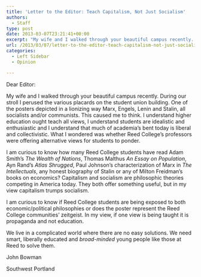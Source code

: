 ```yaml
---
title: 'Letter to the Editor: Teach Capitalism, Not Just Socialism'
authors: 
  - Staff
type: post
date: 2013-03-07T23:21:41+00:00
excerpt: "My wife and I walked through your beautiful campus recently. During our stroll I perused the various placards on the student union building. One of the posters depicted in a lionizing way Marx, Engels, Lenin and Stalin, all socialists and/or communists. This caused me to think. I understand higher education ought teach all views, I understand students are idealistic and enthusiastic and I understand that much of academia's bent today is liberal and collectivistic. What I wondered was whether Reed College's professors were offering alternative views for students to ponder."
url: /2013/03/07/letter-to-the-editor-teach-capitalism-not-just-socialism/
categories:
  - Left Sidebar
  - Opinion

---
```

Dear Editor:

My wife and I walked through your beautiful campus recently. During our stroll I perused the various placards on the student union building. One of the posters depicted in a lionizing way Marx, Engels, Lenin and Stalin, all socialists and/or communists. This caused me to think. I understand higher education ought teach all views, I understand students are idealistic and enthusiastic and I understand that much of academia&#8217;s bent today is liberal and collectivistic. What I wondered was whether Reed College&#8217;s professors were offering alternative views for students to ponder.

I am curious to know how many Reed College students have read Adam Smith&#8217;s _The Wealth of Nations_, Thomas Malthus _An Essay on Population_, Ayn Rand&#8217;s _Atlas Shrugged_, Paul Johnson&#8217;s characterization of Marx in _The Intellectuals_, any honest biography of Stalin or any of Milton Freidman&#8217;s books on economics? Capitalism and socialism are philosophic theories competing in America today. They both offer something useful, but in my view capitalism trumps socialism.

I am curious to know if Reed College students are being exposed to both economic/political philosophies or does the poster represent the Reed College communities&#8217; zeitgeist. In my view, if one view is being taught it is propaganda and not education.

We live in a complicated world where there are no easy solutions. We need smart, liberally educated and _broad-minded_ young people like those at Reed to solve them.

John Bowman
  
Southwest Portland
